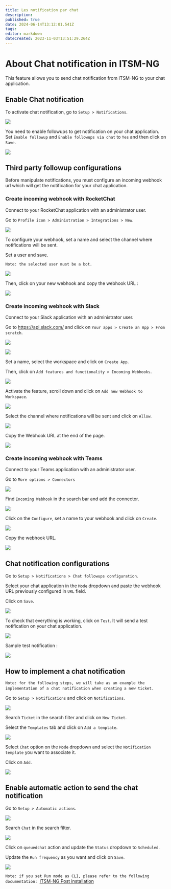 ```yaml
---
title: Les notification par chat
description: 
published: true
date: 2024-06-14T13:12:01.541Z
tags: 
editor: markdown
dateCreated: 2023-11-03T13:51:29.264Z
---
```


# About Chat notification in ITSM-NG

This feature allows you to send chat notification from ITSM-NG to your chat application.

## Enable Chat notification

To activate chat notification, go to `Setup > Notifications`.

![](/chat-notification/chat-notification_goto.png)

You need to enable followups to get notification on your chat application.
Set `Enable followup` and `Enable followups via chat` to `Yes` and then click on `Save`.

![](/chat-notification/chat-notification_config_2.png)


## Third party followup configurations

Before manipulate notifications, you must configure an incoming webhook url which will get the notification for your chat application.

### Create incoming webhook with RocketChat

Connect to your RocketChat application with an administrator user.

Go to `Profile icon > Administration > Integrations > New`.

![](/chat-notification/chat-notification_rocket_chat_webhook.png)

To configure your webhook, set a name and select the channel where notifications will be sent.

Set a user and save.

`Note: the selected user must be a bot.`

![](/chat-notification/chat-notification_rocket_chat_webhook_2.png)

Then, click on your new webhook and copy the webhook URL : 

![](/chat-notification/chat-notification_rocket_chat_webhook_3.png)


### Create incoming webhook with Slack

Connect to your Slack application with an administrator user.

Go to https://api.slack.com/ and click on `Your apps > Create an App > From scratch`.

![](/chat-notification/chat-notification_slack_webhook.png)

![](/chat-notification/chat-notification_slack_webhook_2.png)

Set a name, select the workspace and click on `Create App`.

Then, click on `Add features and functionality > Incoming Webhooks`.

![](/chat-notification/chat-notification_slack_webhook_3.png)

Activate the feature, scroll down and click on `Add new Webhook to Workspace`.

![](/chat-notification/chat-notification_slack_webhook_4.png)

Select the channel where notifications will be sent and click on `Allow`.

![](/chat-notification/chat-notification_slack_webhook_5.png)

Copy the Webhook URL at the end of the page.

![](/chat-notification/chat-notification_slack_webhook_6.png)


### Create incoming webhook with Teams

Connect to your Teams application with an administrator user.

Go to `More options > Connectors`

![](/chat-notification/chat-notification_teams_webhook.png)

Find `Incoming Webhook` in the search bar and add the connector.

![](/chat-notification/chat-notification_teams_webhook_2.png)

Click on the `Configure`, set a name to your webhook and click on `Create`.

![](/chat-notification/chat-notification_teams_webhook_3.png)

Copy the webhook URL.

![](/chat-notification/chat-notification_teams_webhook_4.png)


## Chat notification configurations

Go to `Setup > Notifications > Chat followups configuration`.

Select your chat application in the `Mode` dropdown and paste the webhook URL previously configured in `URL` field.

Click on `Save`.

![](/chat-notification/chat-notification_rocket_chat_add_webhook.png)

To check that everything is working, click on `Test`. It will send a test notification on your chat application.

![](/chat-notification/chat-notification_rocket_chat_add_webhook_2.png)

Sample test notification :

![](/chat-notification/chat-notification_rocket_chat_add_webhook_3.png)

## How to implement a chat notification

`Note: for the following steps, we will take as an example the implementation of a chat notification when creating a new ticket`.

Go to `Setup > Notifications` and click on `Notifications`.

![](/chat-notification/chat-notification_add_notification.png)

Search `Ticket` in the search filter and click on `New Ticket`.

Select the `Templates` tab and click on `Add a template`.

![](/chat-notification/chat-notification_add_notification_4.png)

Select `Chat` option on the `Mode` dropdown and select the `Notification template` you want to associate it.

Click on `Add`.

![](/chat-notification/chat-notification_add_notification_5.png)

## Enable automatic action to send the chat notification

Go to `Setup > Automatic actions`.

![](/chat-notification/chat-notification_enable_automatic_action.png)

Search `Chat` in the search filter.

![](/chat-notification/chat-notification_enable_automatic_action_2.png)

Click on `queuedchat` action and update the `Status` dropdown to `Scheduled`.

Update the `Run frequency` as you want and click on `Save`.

![](/chat-notification/chat-notification_enable_automatic_action_3.png)

`Note: if you set Run mode as CLI, please refer to the following documentation: `[ITSM-NG Post installation](../post-install.md)
